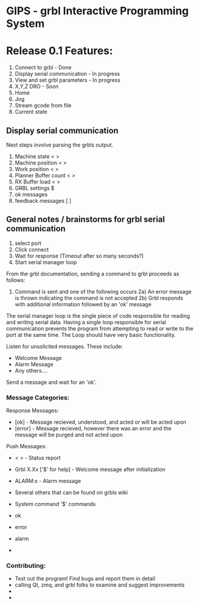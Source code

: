 # GIPS - grbl Interactive Programming System



# Release 0.1 Features:
1) Connect to grbl - Done
2) Display serial communication - In progress
3) View and set grbl parameters - In progress
4) X,Y,Z DRO - Soon
5) Home
6) Jog
7) Stream gcode from file
8) Current state

## Display serial communication
Next steps involve parsing the grbls output.
1) Machine state < >
2) Machine position < >
3) Work position < >
4) Planner Buffer count < >
5) RX Buffer load < >
6) GRBL settings $
7) ok messages 
8) feedback messages [ ]


## General notes / brainstorms for grbl serial communication

1) select port
2) Click connect
3) Wait for response (Timeout after so many seconds?)
4) Start serial manager loop

From the grbl documentation, sending a command to grbl proceeds as follows:

1)  Command is sent and one of the following occurs
2a) An error message is thrown indicating the command is not accepted
2b) Grbl responds with additional information followed by an 'ok' message

The serial manager loop is the single piece of code responsible for reading and writing serial data. Having a single
loop responsible for serial communication prevents the program from attempting to read or write to the port at the same time.
The Loop should have very basic functionality.

Listen for unsolicited messages. These include:
- Welcome Message
- Alarm Message
- Any others....

Send a message and wait for an 'ok'.

### Message Categories:

Response Messages:
- [ok] - Message recieved, understood, and acted or will be acted upon
- [error] - Message recieved, however there was an error and the message will be purged and not acted upon

Push Messages:
- < > - Status report
- Grbl X.Xx ['$' for help] - Welcome message after initialization
- ALARM:x - Alarm message
- Several others that can be found on grbls wiki



- System command '$' commands
- ok
- error
- alarm
- 


### Contributing:

- Test out the program! Find bugs and report them in detail
- calling Qt, zmq, and grbl folks to examine and suggest improvements
-
- 






